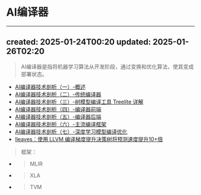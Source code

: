 # Al编译器
* * *

created: 2025-01-24T00:20 updated: 2025-01-26T02:20
---------------------------------------------------

> AI编译器是指将机器学习算法从开发阶段，通过变换和优化算法，使其变成部署状态。

*   [AI编译器技术剖析（一）-概述](https://zhuanlan.zhihu.com/p/669347560)
*   [AI编译器技术剖析（二）-传统编译器](https://zhuanlan.zhihu.com/p/671477784)
*   [AI编译器技术剖析（三）-树模型编译工具 Treelite 详解](https://zhuanlan.zhihu.com/p/676723324)
*   [AI编译器技术剖析（四）-编译器前端](https://github.com/liguodongiot/llm-action/blob/main)
*   [AI编译器技术剖析（五）-编译器后端](https://github.com/liguodongiot/llm-action/blob/main)
*   [AI编译器技术剖析（六）-主流编译框架](https://github.com/liguodongiot/llm-action/blob/main)
*   [AI编译器技术剖析（七）-深度学习模型编译优化](https://github.com/liguodongiot/llm-action/blob/main)
*   [lleaves：使用 LLVM 编译梯度提升决策树将预测速度提升10+倍](https://zhuanlan.zhihu.com/p/672584013)

> 框架：

*   > MLIR
    
*   > XLA
    
*   > TVM